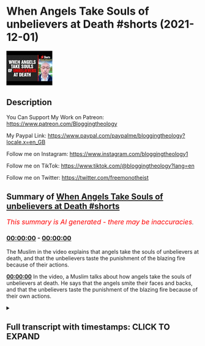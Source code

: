 # When Angels Take Souls of unbelievers at Death #shorts (2021-12-01)

![alt When Angels Take Souls of unbelievers at Death #shorts](Bz8iTXuRv-Y.jpg "When Angels Take Souls of unbelievers at Death #shorts")

## Description

You Can Support My Work on Patreon:
https://www.patreon.com/Bloggingtheology

My Paypal Link: 
https://www.paypal.com/paypalme/bloggingtheology?locale.x=en_GB

Follow me on Instagram:
https://www.instagram.com/bloggingtheology1

Follow me on TikTok:
https://www.tiktok.com/@bloggingtheology?lang=en

Follow me on Twitter:
https://twitter.com/freemonotheist

## Summary of [When Angels Take Souls of unbelievers at Death #shorts](https://www.youtube.com/watch?v=Bz8iTXuRv-Y)


*<span style="color:red; font-size:125%">This summary is AI generated - there may be inaccuracies</span>. [](/)*

### [00:00:00](https://www.youtube.com/watch?v=Bz8iTXuRv-Y&t=0) - [00:00:00](https://www.youtube.com/watch?v=Bz8iTXuRv-Y&t=0)

The Muslim in the video explains that angels take the souls of unbelievers at death, and that the unbelievers taste the punishment of the blazing fire because of their actions.

**[00:00:00](https://www.youtube.com/watch?v=Bz8iTXuRv-Y&t=0)** In the video, a Muslim talks about how angels take the souls of unbelievers at death. He says that the angels smite their faces and backs, and that the unbelievers taste the punishment of the blazing fire because of their own actions.

<details><summary><h2>Full transcript with timestamps: CLICK TO EXPAND</h2></summary>

[0:00:00](https://youtu.be/Bz8iTXuRv-Y?t=0) and god says in his book lo the  
[0:00:03](https://youtu.be/Bz8iTXuRv-Y?t=3) hypocrites say and those in whose hearts  
[0:00:06](https://youtu.be/Bz8iTXuRv-Y?t=6) is a disease  
[0:00:08](https://youtu.be/Bz8iTXuRv-Y?t=8) these people their religion has misled  
[0:00:10](https://youtu.be/Bz8iTXuRv-Y?t=10) them  
[0:00:12](https://youtu.be/Bz8iTXuRv-Y?t=12) but if any trust in allah behold allah  
[0:00:15](https://youtu.be/Bz8iTXuRv-Y?t=15) is exalted in might wise  
[0:00:19](https://youtu.be/Bz8iTXuRv-Y?t=19) if thou could see when the angels take  
[0:00:21](https://youtu.be/Bz8iTXuRv-Y?t=21) the souls of the unbelievers at death  
[0:00:24](https://youtu.be/Bz8iTXuRv-Y?t=24) how they smite their faces and their  
[0:00:27](https://youtu.be/Bz8iTXuRv-Y?t=27) backs saying  
[0:00:29](https://youtu.be/Bz8iTXuRv-Y?t=29) taste the penalty of the blazing fire  
[0:00:32](https://youtu.be/Bz8iTXuRv-Y?t=32) because of the deeds which your own  
[0:00:34](https://youtu.be/Bz8iTXuRv-Y?t=34) hands sent forth  
[0:00:36](https://youtu.be/Bz8iTXuRv-Y?t=36) for allah is never unjust to his  
[0:00:39](https://youtu.be/Bz8iTXuRv-Y?t=39) servants  
[0:00:41](https://youtu.be/Bz8iTXuRv-Y?t=41) surah 8 verses 49 onwards  

</details>
